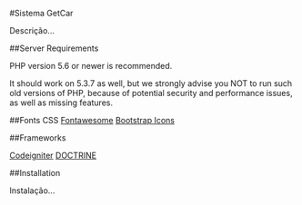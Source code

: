#Sistema GetCar

Descrição...

##Server Requirements

PHP version 5.6 or newer is recommended.

It should work on 5.3.7 as well, but we strongly advise you NOT to run
such old versions of PHP, because of potential security and performance
issues, as well as missing features.

##Fonts CSS
[Fontawesome](http://fontawesome.io/icon)
[Bootstrap Icons](http://getbootstrap.com/components/)

##Frameworks

[Codeigniter](https://codeigniter.com/)
[DOCTRINE](http://www.doctrine-project.org/)

##Installation

Instalação...

